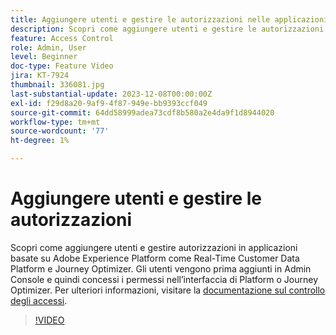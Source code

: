 ```yaml
---
title: Aggiungere utenti e gestire le autorizzazioni nelle applicazioni basate su Adobe Experience Platform
description: Scopri come aggiungere utenti e gestire le autorizzazioni nelle applicazioni basate su Adobe Experience Platform.
feature: Access Control
role: Admin, User
level: Beginner
doc-type: Feature Video
jira: KT-7924
thumbnail: 336081.jpg
last-substantial-update: 2023-12-08T00:00:00Z
exl-id: f29d8a20-9af9-4f87-949e-bb9393ccf049
source-git-commit: 64dd58999adea73cdf8b580a2e4da9f1d8944020
workflow-type: tm+mt
source-wordcount: '77'
ht-degree: 1%

---
```


# Aggiungere utenti e gestire le autorizzazioni

Scopri come aggiungere utenti e gestire autorizzazioni in applicazioni basate su Adobe Experience Platform come Real-Time Customer Data Platform e Journey Optimizer. Gli utenti vengono prima aggiunti in Admin Console e quindi concessi i permessi nell’interfaccia di Platform o Journey Optimizer. Per ulteriori informazioni, visitare la [documentazione sul controllo degli accessi](https://experienceleague.adobe.com/docs/experience-platform/access-control/home.html?lang=it).

>[!VIDEO](https://video.tv.adobe.com/v/336081?learn=on&enablevpops)
